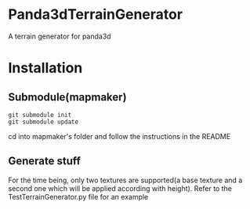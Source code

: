 # Panda3dTerrainGenerator
A terrain generator for panda3d

# Installation

## Submodule(mapmaker)
```
git submodule init
git submodule update
```

cd into mapmaker's folder and follow the instructions in the README

## Generate stuff
For the time being, only two textures are supported(a base texture and a second one which will be applied according with height). Refer to the TestTerrainGenerator.py file for an example
